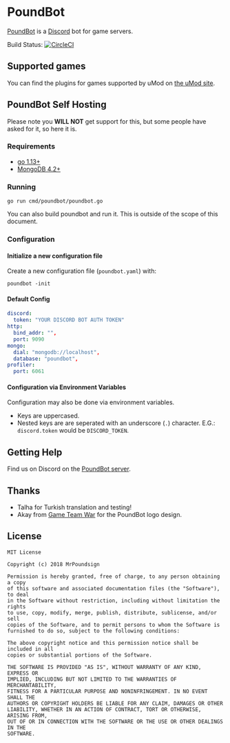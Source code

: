 # PoundBot

[PoundBot](https://github.com/poundbot/poundbot) is a [Discord](https://discord.gg/) bot for game servers.

Build Status: [![CircleCI](https://circleci.com/gh/poundbot/poundbot.svg?style=svg)](https://circleci.com/gh/poundbot/poundbot)

## Supported games

You can find the plugins for games supported by uMod on [the uMod site](https://umod.org/plugins/pound-bot).

## PoundBot Self Hosting

Please note you **WILL NOT** get support for this, but some people have asked for it, so here it is.

### Requirements

* [go 1.13+](https://golang.org)
* [MongoDB 4.2+](https://mongodb.org)

### Running

`go run cmd/poundbot/poundbot.go`

You can also build poundbot and run it. This is outside of the scope of this document.

### Configuration

#### Initialize a new configuration file

Create a new configuration file (`poundbot.yaml`) with:

`poundbot -init`

#### Default Config

```yaml
discord:
  token: "YOUR DISCORD BOT AUTH TOKEN"
http:
  bind_addr: "",
  port: 9090
mongo:
  dial: "mongodb://localhost",
  database: "poundbot",
profiler:
  port: 6061
```

#### Configuration via Environment Variables

Configuration may also be done via environment variables. 

* Keys are uppercased.
* Nested keys are are seperated with an underscore (`.`) character. E.G.:  
  `discord.token` would be `DISCORD_TOKEN`.

## Getting Help

Find us on Discord on the [PoundBot server](https://discord.gg/ZPNtWEf).

## Thanks

* Talha for Turkish translation and testing!
* Akay from [Game Team War](http://gameteamwar.com/) for the PoundBot logo design.

## License

```text
MIT License

Copyright (c) 2018 MrPoundsign

Permission is hereby granted, free of charge, to any person obtaining a copy
of this software and associated documentation files (the "Software"), to deal
in the Software without restriction, including without limitation the rights
to use, copy, modify, merge, publish, distribute, sublicense, and/or sell
copies of the Software, and to permit persons to whom the Software is
furnished to do so, subject to the following conditions:

The above copyright notice and this permission notice shall be included in all
copies or substantial portions of the Software.

THE SOFTWARE IS PROVIDED "AS IS", WITHOUT WARRANTY OF ANY KIND, EXPRESS OR
IMPLIED, INCLUDING BUT NOT LIMITED TO THE WARRANTIES OF MERCHANTABILITY,
FITNESS FOR A PARTICULAR PURPOSE AND NONINFRINGEMENT. IN NO EVENT SHALL THE
AUTHORS OR COPYRIGHT HOLDERS BE LIABLE FOR ANY CLAIM, DAMAGES OR OTHER
LIABILITY, WHETHER IN AN ACTION OF CONTRACT, TORT OR OTHERWISE, ARISING FROM,
OUT OF OR IN CONNECTION WITH THE SOFTWARE OR THE USE OR OTHER DEALINGS IN THE
SOFTWARE.
```
